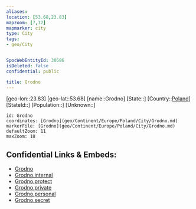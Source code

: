 ```yaml
---
aliases: 
location: [53.68,23.83]
mapzoom: [7,12] 
mapmarker: city 
type: City
tags:
- geo/City


SpocWebEntityId: 30586
isDeleted: false
confidential: public

title: Grodno
---
```

[geo-lon::23.83]
[geo-lat::53.68]
[name::Grodno]
[State::]
[Country::[Poland](geo/Continent/Europe/Poland.md)]
[StateId::]
[Population::]
[Unknown::]


```leaflet
id: Grodno
coordinates: [Grodno](geo/Continent/Europe/Poland/City/Grodno.md)
markerFile: [Grodno](geo/Continent/Europe/Poland/City/Grodno.md)
defaultZoom: 11 
maxZoom: 18
```


## Confidential Links & Embeds: 
- [Grodno](../../../../../../_public/geo/Continent/Europe/Poland/City/Grodno.md) 
- [Grodno.internal](../../../../../../_internal/geo/Continent/Europe/Poland/City/Grodno.internal.md) 
- [Grodno.protect](../../../../../../_protect/geo/Continent/Europe/Poland/City/Grodno.protect.md) 
- [Grodno.private](../../../../../../_private/geo/Continent/Europe/Poland/City/Grodno.private.md) 
- [Grodno.personal](../../../../../../_personal/geo/Continent/Europe/Poland/City/Grodno.personal.md) 
- [Grodno.secret](../../../../../../_secret/geo/Continent/Europe/Poland/City/Grodno.secret.md) 
